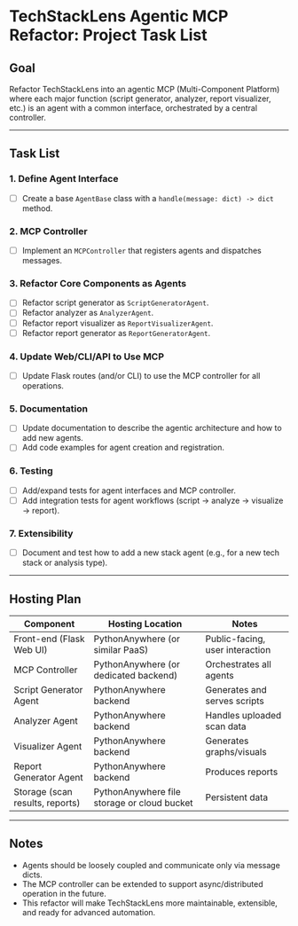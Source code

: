 # TechStackLens Agentic MCP Refactor: Project Task List

## Goal
Refactor TechStackLens into an agentic MCP (Multi-Component Platform) where each major function (script generator, analyzer, report visualizer, etc.) is an agent with a common interface, orchestrated by a central controller.

---

## Task List

### 1. Define Agent Interface
- [ ] Create a base `AgentBase` class with a `handle(message: dict) -> dict` method.

### 2. MCP Controller
- [ ] Implement an `MCPController` that registers agents and dispatches messages.

### 3. Refactor Core Components as Agents
- [ ] Refactor script generator as `ScriptGeneratorAgent`.
- [ ] Refactor analyzer as `AnalyzerAgent`.
- [ ] Refactor report visualizer as `ReportVisualizerAgent`.
- [ ] Refactor report generator as `ReportGeneratorAgent`.

### 4. Update Web/CLI/API to Use MCP
- [ ] Update Flask routes (and/or CLI) to use the MCP controller for all operations.

### 5. Documentation
- [ ] Update documentation to describe the agentic architecture and how to add new agents.
- [ ] Add code examples for agent creation and registration.

### 6. Testing
- [ ] Add/expand tests for agent interfaces and MCP controller.
- [ ] Add integration tests for agent workflows (script → analyze → visualize → report).

### 7. Extensibility
- [ ] Document and test how to add a new stack agent (e.g., for a new tech stack or analysis type).

---

## Hosting Plan
| Component         | Hosting Location         | Notes |
|-------------------|-------------------------|-------|
| Front-end (Flask Web UI) | PythonAnywhere (or similar PaaS) | Public-facing, user interaction |
| MCP Controller    | PythonAnywhere (or dedicated backend) | Orchestrates all agents |
| Script Generator Agent | PythonAnywhere backend | Generates and serves scripts |
| Analyzer Agent    | PythonAnywhere backend | Handles uploaded scan data |
| Visualizer Agent  | PythonAnywhere backend | Generates graphs/visuals |
| Report Generator Agent | PythonAnywhere backend | Produces reports |
| Storage (scan results, reports) | PythonAnywhere file storage or cloud bucket | Persistent data |

---

## Notes
- Agents should be loosely coupled and communicate only via message dicts.
- The MCP controller can be extended to support async/distributed operation in the future.
- This refactor will make TechStackLens more maintainable, extensible, and ready for advanced automation.
